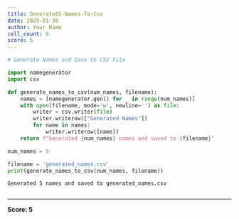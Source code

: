 ```yaml
---
title: Generate65-Names-To-Csv
date: 2025-01-30
author: Your Name
cell_count: 6
score: 5
---
```


```python
# Generate Names and Save to CSV File

```


```python
import namegenerator
import csv
```


```python
def generate_names_to_csv(num_names, filename):
    names = [namegenerator.gen() for _ in range(num_names)]
    with open(filename, mode='w', newline='') as file:
        writer = csv.writer(file)
        writer.writerow(["Generated Names"])
        for name in names:
            writer.writerow([name])
    return f"Generated {num_names} names and saved to {filename}"
```


```python
num_names = 5
```


```python
filename = 'generated_names.csv'
print(generate_names_to_csv(num_names, filename))
```

    Generated 5 names and saved to generated_names.csv



```python

```


---
**Score: 5**
